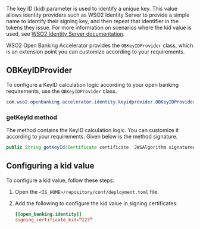 The key ID (kid) parameter is used to identify a unique key. This value allows identity providers such as WSO2 Identity 
Server to provide a simple name to identify their signing key, and then repeat that identifier in the tokens they issue.
For more information on scenarios where the kid value is used, see 
[WSO2 Identity Server documentation](https://is.docs.wso2.com/en/5.11.0/learn/validating-jwt-based-on-jwks/#!).

WSO2 Open Banking Accelerator provides the `OBKeyIDProvider` class, which is an extension point you can customize 
according to your requirements.

## OBKeyIDProvider

To configure a KeyID calculation logic according to your open banking requirements, use the `OBKeyIDProvider` class.

``` java
com.wso2.openbanking.accelerator.identity.keyidprovider.OBKeyIDProvider;
```
### getKeyId method

The method contains the KeyID calculation logic. You can customize it according to your requirements. Given below is 
the method signature.

``` java
public String getKeyId(Certificate certificate, JWSAlgorithm signatureAlgorithm, String tenantDomain) throws IdentityOAuth2Exception;
```

## Configuring a kid value

To configure a kid value, follow these steps:

1. Open the `<IS_HOME>/repository/conf/deployment.toml` file.
2. Add the following to configure the kid value in signing certificates:

    ``` toml
    [[open_banking.identity]]
    signing_certificate_kid=”123”
    ```